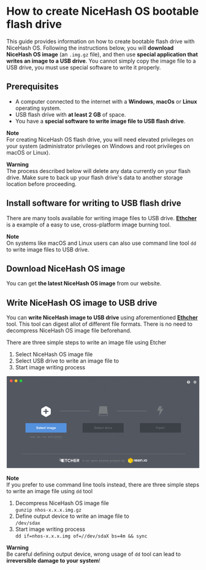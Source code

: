 # How to create NiceHash OS bootable flash drive
This guide provides information on how to create bootable flash drive with NiceHash OS. Following the instructions below, you will **download NiceHash OS image** (an `.img.gz` file), and then use **special application that writes an image to a USB drive**. You cannot simply copy the image file to a USB drive, you must use special software to write it properly.

## Prerequisites
* A computer connected to the internet with a **Windows**, **macOs** or **Linux** operating system.
* USB flash drive with **at least 2 GB** of space.
* You have a **special software to write image file to USB flash drive**.

**Note**<br/>
For creating NiceHash OS flash drive, you will need elevated privileges on your system (administrator privileges on Windows and root privileges on macOS or Linux).

**Warning**<br/>
The process described below will delete any data currently on your flash drive. Make sure to back up your flash drive's data to another storage location before proceeding.

## Install software for writing to USB flash drive
There are many tools available for writing image files to USB drive.
[**Ethcher**](https://etcher.io) is a example of a easy to use, cross-platform image burning tool.

**Note**<br/>
On systems like macOS and Linux users can also use command line tool `dd` to write image files to USB drive.

## Download NiceHash OS image
You can get **the latest NiceHash OS image** from our website.

## Write NiceHash OS image to USB drive
You can **write NiceHash image to USB drive** using aforementioned [**Ethcher**](https://etcher.io) tool. This tool can digest allot of different file formats. There is no need to decompress NiceHash OS image file beforehand.

There are three simple steps to write an image file using Etcher
1. Select NiceHash OS image file
2. Select USB drive to write an image file to
3. Start image writing process

![](graphics/etcher.gif)

**Note**<br/>
If you prefer to use command line tools instead, there are three simple steps to write an image file using `dd` tool
1. Decompress NiceHash OS image file<br/>
   `gunzip nhos-x.x.x.img.gz`
2. Define output device to write an image file to<br/>
   `/dev/sdax`
3. Start image writing process<br/>
   `dd if=nhos-x.x.x.img of=//dev/sdaX bs=4m && sync`

**Warning**<br/>
Be careful defining output device, wrong usage of `dd` tool can lead to **irreversible damage to your system**!
